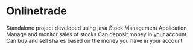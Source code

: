 # Onlinetrade
Standalone project developed using java
Stock Management Application
Manage and monitor sales of stocks
Can deposit money in your account
Can buy and sell shares based on the money you have in your account
